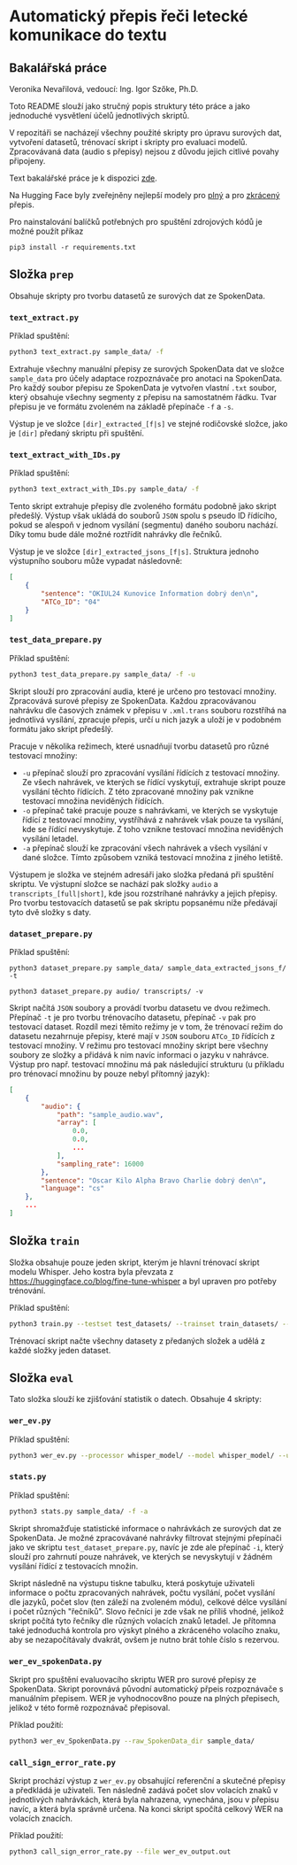 # Automatický přepis řeči letecké komunikace do textu
## Bakalářská práce
Veronika Nevařilová, vedoucí: Ing. Igor Szőke, Ph.D.

Toto README slouží jako stručný popis struktury této práce a jako jednoduché vysvětlení účelů jednotlivých skriptů.

V repozitáři se nacházejí všechny použité skripty pro úpravu surových dat, vytvoření datasetů, trénovací skript i skripty pro evaluaci modelů. Zpracovávaná data (audio s přepisy) nejsou z důvodu jejich citlivé povahy připojeny.

Text bakalářské práce je k dispozici [zde](https://www.vut.cz/studenti/zav-prace/detail/150718).

Na Hugging Face byly zveřejněny nejlepší modely pro [plný](https://huggingface.co/BUT-FIT/whisper-ATC-czech-full) a pro [zkrácený](https://huggingface.co/BUT-FIT/whisper-ATC-czech-short) přepis.


Pro nainstalování balíčků potřebných pro spuštění zdrojových kódů je možné použít příkaz

```
pip3 install -r requirements.txt
```

## Složka `prep`

Obsahuje skripty pro tvorbu datasetů ze surových dat ze SpokenData.

### `text_extract.py`
Příklad spuštění:

```bash
python3 text_extract.py sample_data/ -f
```

Extrahuje všechny manuální přepisy ze surových SpokenData dat ve složce `sample_data` pro účely adaptace rozpoznávače pro anotaci na SpokenData. Pro každý soubor přepisu ze SpokenData je vytvořen vlastní `.txt` soubor, který obsahuje všechny segmenty z přepisu na samostatném řádku. Tvar přepisu je ve formátu zvoleném na základě přepínače `-f` a `-s`.

Výstup je ve složce `[dir]_extracted_[f|s]` ve stejné rodičovské složce, jako je `[dir]` předaný skriptu při spuštění.

### `text_extract_with_IDs.py`

Příklad spuštění:

```bash
python3 text_extract_with_IDs.py sample_data/ -f
```

Tento skript extrahuje přepisy dle zvoleného formátu podobně jako skript předešlý. Výstup však ukládá do souborů `JSON` spolu s pseudo ID řídícího, pokud se alespoň v jednom vysílání (segmentu) daného souboru nachází. Díky tomu bude dále možné roztřídit nahrávky dle řečníků. 

Výstup je ve složce `[dir]_extracted_jsons_[f|s]`.
Struktura jednoho výstupního souboru může vypadat následovně:

```JSON
[
    {
        "sentence": "OKIUL24 Kunovice Information dobrý den\n",
        "ATCo_ID": "04"
    }
]
```

### `test_data_prepare.py`

Příklad spuštění:

```bash
python3 test_data_prepare.py sample_data/ -f -u
```

Skript slouží pro zpracování audia, které je určeno pro testovací množiny. Zpracovává surové přepisy ze SpokenData. Každou zpracovávanou nahrávku dle časových známek v přepisu v `.xml.trans` souboru rozstříhá na jednotlivá vysílání, zpracuje přepis, určí u nich jazyk a uloží je v podobném formátu jako skript předešlý.

Pracuje v několika režimech, které usnadňují tvorbu datasetů pro různé testovací množiny:

- `-u` přepínač slouží pro zpracování vysílání řídících z testovací množiny. Ze všech nahrávek, ve kterých se řídící vyskytují, extrahuje skript pouze vysílání těchto řídících. Z této zpracované množiny pak vznikne testovací množina neviděných řídících.
- `-o` přepínač také pracuje pouze s nahrávkami, ve kterých se vyskytuje řídící z testovací množiny, vystříhává z nahrávek však pouze ta vysílání, kde se řídící nevyskytuje. Z toho vznikne testovací množina neviděných vysílání letadel.
- `-a` přepínač slouží ke zpracování všech nahrávek a všech vysílání v dané složce. Tímto způsobem vzniká testovací množina z jiného letiště.

Výstupem je složka ve stejném adresáři jako složka předaná při spuštění skriptu. Ve výstupní složce se nachází pak složky `audio` a `transcripts_[full|short]`, kde jsou rozstríhané nahrávky a jejich přepisy. Pro tvorbu testovacích datasetů se pak skriptu popsanému níže předávají tyto dvě složky s daty.

### `dataset_prepare.py`

Příklad spuštění:

```
python3 dataset_prepare.py sample_data/ sample_data_extracted_jsons_f/ -t
```

```
python3 dataset_prepare.py audio/ transcripts/ -v
```

Skript načítá `JSON` soubory a provádí tvorbu datasetu ve dvou režimech. Přepínač `-t` je pro tvorbu trénovacího datasetu, přepínač `-v` pak pro testovací dataset. Rozdíl mezi těmito režimy je v tom, že trénovací režim do datasetu nezahrnuje přepisy, které mají v `JSON` souboru `ATCo_ID` řídících z testovací množiny. V režimu pro testovací množiny skript bere všechny soubory ze složky a přidává k nim navíc informaci o jazyku v nahrávce. Výstup pro např. testovací množinu má pak následující strukturu (u příkladu pro trénovací množinu by pouze nebyl přítomný jazyk):

```JSON
[
    {
        "audio": {
            "path": "sample_audio.wav",
            "array": [
                0.0,
                0.0,
                ...
            ],
            "sampling_rate": 16000
        },
        "sentence": "Oscar Kilo Alpha Bravo Charlie dobrý den\n",
        "language": "cs"
    },
    ...
]
```


## Složka `train`

Složka obsahuje pouze jeden skript, kterým je hlavní trénovací skript modelu Whisper. Jeho kostra byla převzata z https://huggingface.co/blog/fine-tune-whisper a byl upraven pro potřeby trénování.

Příklad spuštění:
```bash
python3 train.py --testset test_datasets/ --trainset train_datasets/ --feature_etc_files whisper_model/ --model whisper_model/ --logging_dir logging/ --training_output_dir output/ --new_model_path trained_model/ --lr 3e-5 --warmup 0.12 --batch_size 2 --num_epochs 45
```

Trénovací skript načte všechny datasety z předaných složek a udělá z každé složky jeden dataset.

## Složka `eval`

Tato složka slouží ke zjišťování statistik o datech. Obsahuje 4 skripty:

### `wer_ev.py`

Příklad spuštění:

```bash
python3 wer_ev.py --processor whisper_model/ --model whisper_model/ --unseen_ATC unseen_ATC/ --unseen_airport unseen_airport/ --unseen_LKKU unseen_LKKU/
```

### `stats.py`

Příklad spuštění:

```bash
python3 stats.py sample_data/ -f -a
```

Skript shromažďuje statistické informace o nahrávkách ze surových dat ze SpokenData. Je možné zpracovávané nahrávky filtrovat stejnými přepínači jako ve skriptu `test_dataset_prepare.py`, navíc je zde ale přepínač `-i`, který slouží pro zahrnutí pouze nahrávek, ve kterých se nevyskytují v žádném vysílání řídící z testovacích množin.

Skript následně na výstupu tiskne tabulku, která poskytuje uživateli informace o počtu zpracovaných nahrávek, počtu vysílání, počet vysílání dle jazyků, počet slov (ten záleží na zvoleném módu), celkové délce vysílání i počet různých "řečníků". Slovo řečníci je zde však ne příliš vhodné, jelikož skript počítá tyto řečníky dle různých volacích znaků letadel. Je přítomna také jednoduchá kontrola pro výskyt plného a zkráceného volacího znaku, aby se nezapočítávaly dvakrát, ovšem je nutno brát tohle číslo s rezervou.

### `wer_ev_spokenData.py`

Skript pro spuštění evaluovacího skriptu WER pro surové přepisy ze SpokenData. Skript porovnává původní automatický přpeis rozpoznávače s manuálním přepisem. WER je vyhodnocov8no pouze na plných přepisech, jelikož v této formě rozpoznávač přepisoval.

Příklad použití:

```bash
python3 wer_ev_SpokenData.py --raw_SpokenData_dir sample_data/
```

### `call_sign_error_rate.py`

Skript prochází výstup z `wer_ev.py` obsahující referenční a skutečné přepisy a předkládá je uživateli. Ten následně zadává počet slov volacích znaků v jednotlivých nahrávkách, která byla nahrazena, vynechána, jsou v přepisu navíc, a která byla správně určena. Na konci skript spočítá celkový WER na volacích znacích.

Příklad použití:

```bash
python3 call_sign_error_rate.py --file wer_ev_output.out
```